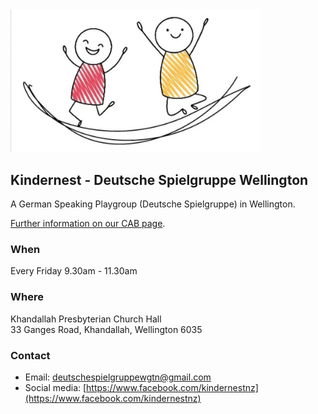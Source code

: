 <img src="kindernest-logo.jpg" width="400">

## Kindernest - Deutsche Spielgruppe Wellington

A German Speaking Playgroup (Deutsche Spielgruppe) in Wellington.

[Further information on our CAB page](https://www.cab.org.nz/community-directory/KB00006697).

### When

Every Friday 9.30am - 11.30am

### Where

Khandallah Presbyterian Church Hall  
33 Ganges Road, Khandallah, Wellington 6035

### Contact

* Email: [deutschespielgruppewgtn@gmail.com](mailto:deutschespielgruppewgtn@gmail.com)
* Social media: [https://www.facebook.com/kindernestnz](https://www.facebook.com/kindernestnz)
